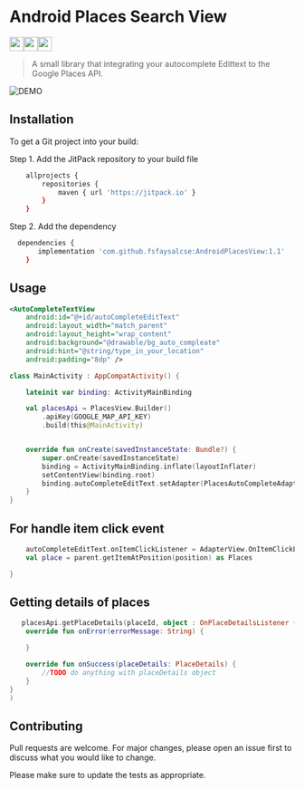 # Android Places Search View

<img src='https://img.shields.io/badge/kotlin-%230095D5.svg?&style=for-the-badge&logo=kotlin&logoColor=white' height='25'/><img src='https://img.shields.io/badge/Android-3DDC84?logo=android&logoColor=white&style=for-the-badge' height='25'/><img src='https://jitpack.io/v/fsfaysalcse/AndroidPlacesView.svg?style=for-the-badge&logo=appveyor' height='25'/>

> A small library that integrating your autocomplete Edittext to the Google Places API.

![DEMO](https://github.com/fsfaysalcse/AndroidPlacesView/raw/16fd4fb480bdc0b5f31a144b8980471074aec7db/demo.png)

## Installation

To get a Git project into your build:

Step 1. Add the JitPack repository to your build file

```bash
	allprojects {
		repositories {
			maven { url 'https://jitpack.io' }
		}
	}
```

Step 2. Add the dependency

```bash
  dependencies {
	   implementation 'com.github.fsfaysalcse:AndroidPlacesView:1.1'
	}
```

## Usage

```xml
<AutoCompleteTextView 
    android:id="@+id/autoCompleteEditText" 
    android:layout_width="match_parent"
    android:layout_height="wrap_content" 
    android:background="@drawable/bg_auto_compleate"
    android:hint="@string/type_in_your_location" 
    android:padding="8dp" />

```

```Kotlin
class MainActivity : AppCompatActivity() {

    lateinit var binding: ActivityMainBinding

    val placesApi = PlacesView.Builder()
        .apiKey(GOOGLE_MAP_API_KEY)
        .build(this@MainActivity)


    override fun onCreate(savedInstanceState: Bundle?) {
        super.onCreate(savedInstanceState)
        binding = ActivityMainBinding.inflate(layoutInflater)
        setContentView(binding.root)
        binding.autoCompleteEditText.setAdapter(PlacesAutoCompleteAdapter(this, placesApi))
    }
}
```

## For handle item click event

```kotlin
    autoCompleteEditText.onItemClickListener = AdapterView.OnItemClickListener { parent, _, position, _ ->
    val place = parent.getItemAtPosition(position) as Places

}
```

## Getting details of places

```kotlin
   placesApi.getPlaceDetails(placeId, object : OnPlaceDetailsListener {
    override fun onError(errorMessage: String) {

    }

    override fun onSuccess(placeDetails: PlaceDetails) {
        //TODO do anything with placeDetails object
    }
}
)
```

## Contributing

Pull requests are welcome. For major changes, please open an issue first to discuss what you would
like to change.

Please make sure to update the tests as appropriate.
